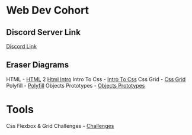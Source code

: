# Web Dev Cohort

## Discord Server Link

[Discord Link](https://discord.com/invite/JHYzvgDmhX)

## Eraser Diagrams

HTML - [HTML](https://app.eraser.io/workspace/iZgXlFx51QbosAoxqrUQ) 2 [Html Intro](https://app.eraser.io/workspace/aqaTC9ma4qmZ9CDuSriU)
Intro To Css - [Intro To Css](https://app.eraser.io/workspace/aqaTC9ma4qmZ9CDuSriU)
Css Grid - [Css Grid](https://app.eraser.io/workspace/pjz1SKuhQJ43kxOr63Hr)
Polyfill - [Polyfill](https://app.eraser.io/workspace/fvOzneJ3s0olaYoetMru)
Objects Prototypes - [Objects Prototypes](https://app.eraser.io/workspace/MSKrHtmZxpvUgZqn5qGq)

# Tools

Css Flexbox & Grid Challenges -  [Challenges](https://tools.chaicode.com/)
 